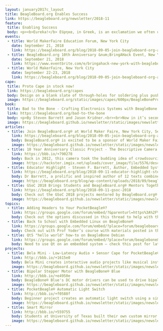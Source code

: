 ```yaml
---
layout: january2017c_layout
title: BeagleBoard.org Enables Success
link: https://beagleboard.org/newsletter/2018-11
feature:
 title: Enabling Success
 body: <p><b>Eureka!</b> Εύρηκα, in Greek, is an exclamation we often use to celebrate the success of a discovery or invention. Its first use is attributed to ancient Greek mathematician and inventor Archimedes.</p><p>One of the greatest feelings an inventor can experience is that moment when something works, when the code is de-bugged, when the pieces come together. Enabling success, supporting invention, and encouraging entrepreneurship is the foundation of the BeagleBoard.org community. Open Source hardware and software is by its very nature a place for creativity to blossom into successful invention.</p><p>We’ve just returned from <a href="https://beagleboard.org/blog/2018-10-18-empowering-innovative-education-celebrating-community-maker-faire-nyc">Maker Faire New York</a>, a great place to interact with creative inventors and educators of all ages, backgrounds, and experience levels. In this month’s dish, learn more about community members who have taken their ideas to great heights, like the <a href="https://beagleboard.org/p/bigjosh/three-story-tall-clock-final-entry-5ab263">three story tall clock</a>, or around the world, like the successful <a href="https://beagleboard.org/blog/2018-10-22-poursteady">coffee equipment company</a> who got their start at a Maker Faire. We celebrate these, and also that spark when a student shouts “Eureka!” after lighting their first LED.<br />Educators, please remember to apply by November 29, 2018 for a free donation of up to 30 PocketBeagles® for your classroom. You can participate by submitting a project. Email us at <a href="christi@beagleboard.org">christi@beagleboard.org</a> with your story and a link to your project or product.<br>&mdash;<strong>Christine Long</strong>, <em>Executive Director</em></p>
events:
 - title: World MakerFaire Education Forum, New York City
   date: September 21, 2018 
   link: https://beagleboard.org/blog/2018-09-05-join-beagleboard-org-at-world-maker-faire-in-new-york-sept-21-23
 - title: BeagleBoard.org 10th Anniversary &num;BringAHack Event, New York City
   date: September 21, 2018 
   link: https://www.eventbrite.com/e/bringahack-new-york-with-beagleboardorg-before-maker-faire-tickets-49521195228
 - title: World MakerFaire, New York City
   date: September 22-23, 2018
   link: https://beagleboard.org/blog/2018-09-05-join-beagleboard-org-at-world-maker-faire-in-new-york-sept-21-23
cape:
 title: Proto Cape in stock now!
 link: https://beagleboard.org/capes
 body: Design on a blank slate of through-holes for soldering plus push buttons, LEDs and I2C.
 image: https://beagleboard.org/static/images/capes/600px/BeagleBoneProtoCapeA2_Top.png
book:
 title: Bad to the Bone - Crafting Electronics Systems with BeagleBone Black, Second Edition
 link: https://beagleboard.org/bad-to-the-bone
 body: <p>By Steven Barrett and Jason Kridner.<br><br>Now in it’s second edition, “Bad to the Bone” covers getting started with the basics of using BeagleBone® Black in a classroom, all the way to complete exercises centered on motivational, fun robot projects.</p>
 image: https://beagleboard.github.io/newsletter/static/images/newsletter-2018-09_0000.jpg
articles:
 - title: Join BeagleBoard.org® at World Maker Faire, New York City, Sept 21-23, 2018
   link: https://beagleboard.org/blog/2018-09-05-join-beagleboard-org-at-world-maker-faire-in-new-york-sept-21-23
   body: BeagleBoard.org® is excited to be a sponsor of World Maker Faire® 2018.    Join us!   We’ll be hosting demos and a workshop at the Education Forum on Friday, Sept 21 and in the Maker Shed on Saturday Sept 22 through Sunday Sept 23.  We’ll be celebrating our 10th Anniversary with a #BringAHack Party Friday evening.  Don’t miss it!
   image: https://beagleboard.github.io/newsletter/static/images/newsletter-2018-09_0001.png
 - title: 10 Year Anniversary Classic Project - The Descriptive Camera
   link: https://bbb.io/+790278
   body: Back in 2012, this camera took the budding idea of crowdsourcing metadata about a picture to an embedded platform.  With features of a regular camera it produces an image using Amazon Mechanical Turk API for a text description output of the scene.
   image: https://hackster.imgix.net/uploads/cover_image/file/5576/descriptive-camera-600px.jpg?auto=compress&w=1600&h=1200&fit=min&fm=jpg
 - title: Educator Highlight - Steven F. Barrett, Author, Embedded Systems Educator and Beagle Lover
   link: https://beagleboard.org/blog/2018-09-11-educator-highlight-steven-f-barrett
   body: Dr Barrett, a prolific and inspired author of 12 texts combined his love of Beagles and Electronics when the performance and size of  BeagleBone® Black sparked his creative teaching ideas.  Arooooo!
   image: https://beagleboard.org/blog/wp-content/uploads/2018/09/beagle-edu-cropped_2.jpg
 - title: GSoC 2018 Brings Students and BeagleBoard.org® Mentors Together
   link: https://beagleboard.org/blog/2018-09-11-gsoc-2018
   body: Check out the GSoC 2018 projects mentored by BeagleBoard.org® this summer. Students contributed to open source code with BeagleBoot, BoneScript and BeagleBone® UI and PocketBeagle® Speak & Spell projects.
   image: https://beagleboard.github.io/newsletter/static/images/newsletter-2018-09_0002.png
topics:
 - title: Adding Headers to Your PocketBeagle®?
   link: https://groups.google.com/forum/embed/?&parenturl=https%3A%2F%2Fbeagleboard.org%2Fpocket&showsearch=true&showpopout=true&showtabs=true&place=forum/beagleboard#!category-topic/beagleboard/pocketbeagle/Uxx_9ce2YHM
   body: Check out the options discussed in this thread to help with the choices.
 - title: Back to School with Embedded Linux on BeagleBone®
   link: https://groups.google.com/forum/embed/?place=forum/beagleboard&showsearch=true&showpopout=true&showtabs=false&hideforumtitle=true&parenturl=https%3A%2F%2Fbeagleboard.org%2Fdiscuss%2F%3Fplace%3Dtopic%252Fbeagleboard%252FoMCYbQgzjQo%252Fdiscussion#!category-topic/beagleboard/beaglebone-black/XJeKUBAzivI
   body: Check out with Prof Yoder’s course with materials posted in this thread.
 - title: Qt5 "hello world" how-to on BeagleBone Debian
   link: https://groups.google.com/forum/embed/?place=forum/beaglebone&showsearch=true&showpopout=true&showtabs=false&hideforumtitle=true&parenturl=https%3A%2F%2Fbeagleboard.org%2Fdiscuss%2F%3Fplace%3Dtopic%2Fbeagleboard%2FoMCYbQgzjQo%2Fdiscussion#!category-topic/beagleboard/software/bGuAcHm0atc
   body: Need to use Qt on an embedded system – check this post for latest getting started
projects:
 - title: Bela Mini - Low-Latency Audio + Sensor Cape for PocketBeagle®
   link: http://bbb.io/+1615e0
   body: Bela Mini creates interactive audio projects like musical instruments, sound installations & assistive technology.
   image: https://beagleboard.github.io/newsletter/static/images/newsletter-2018-09_0004.jpg
 - title: Bipolar Stepper Motor with BeagleBone® Blue
   link: http://bbb.io/+e4950e
   body: BeagleBone® Blue's DC motor drivers can be used to drive bipolar stepper motors too! Pair them up with a little code for open loop control.
   image: https://beagleboard.github.io/newsletter/static/images/newsletter-2018-09_0005.JPG
 - title: PocketBeagle® Automatic Light Switch
   link: http://bbb.io/+f0588f
   body: Beginner project creates an automatic light switch using a simple servo, PocketBeagle® and PIR motion sensor!
   image: https://beagleboard.github.io/newsletter/static/images/newsletter-2018-09_0006.PNG
 - title: Smart Mirror
   link: http://bbb.io/+559755
   body: Students at University of Texas built their own custom mirror with BeagleBone® Black and parts from the hardware store.
   image: https://beagleboard.github.io/newsletter/static/images/newsletter-2018-09_0007.JPG
---
```

